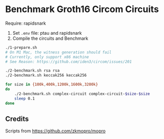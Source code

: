 # Benchmark Groth16 Circom Circuits
Require: rapidsnark

1. Set `.env` file: ptau and rapidsnark
2. Compile the circuits and Benchmark
```sh
./1-prepare.sh
# On M1 Mac, the witness generation should fail
# Currently, only support x86 machine
# See Reason: https://github.com/iden3/circom/issues/201

./2-benchmark.sh rsa rsa
./2-benchmark.sh keccak256 keccak256

for size in {100k,400k,1200k,1600k,3200k}
do
    ./2-benchmark.sh complex-circuit complex-circuit-$size-$size
    sleep 0.1
done
```

## Credits
Scripts from https://github.com/zkmopro/mopro